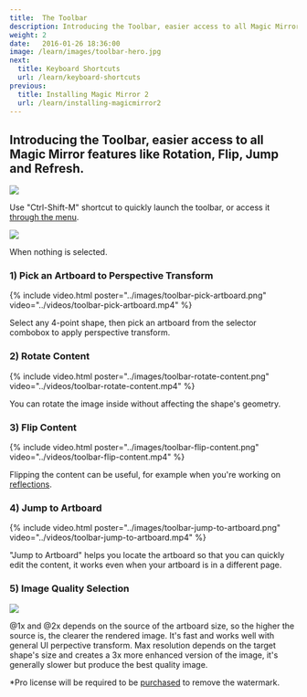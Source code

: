 ```yaml
---
title:  The Toolbar
description: Introducing the Toolbar, easier access to all Magic Mirror features like Rotation, Flip, Jump and Refresh
weight: 2
date:   2016-01-26 18:36:00
image: /learn/images/toolbar-hero.jpg
next:
  title: Keyboard Shortcuts
  url: /learn/keyboard-shortcuts
previous: 
  title: Installing Magic Mirror 2
  url: /learn/installing-magicmirror2
---
```


## Introducing the Toolbar, easier access to all Magic Mirror features like Rotation, Flip, Jump and Refresh.

![](../images/toolbar-activated.png)

Use "Ctrl-Shift-M" shortcut to quickly launch the toolbar, or access it [through the menu](/learn/keyboard-shortcuts).

![](../images/toolbar-no-selection.png)

When nothing is selected.


### 1) Pick an Artboard to Perspective Transform

{% include video.html poster="../images/toolbar-pick-artboard.png" video="../videos/toolbar-pick-artboard.mp4" %}

Select any 4-point shape, then pick an artboard from the selector combobox to apply perspective transform.


### 2) Rotate Content

{% include video.html poster="../images/toolbar-rotate-content.png" video="../videos/toolbar-rotate-content.mp4" %}

You can rotate the image inside without affecting the shape's geometry.

 
### 3) Flip Content

{% include video.html poster="../images/toolbar-flip-content.png" video="../videos/toolbar-flip-content.mp4" %}

Flipping the content can be useful, for example when you're working on [reflections](https://medium.com/perspective-design-in-sketch/perspective-mockups-in-sketch-reflections-5fa275ce947).

### 4) Jump to Artboard

{% include video.html poster="../images/toolbar-jump-to-artboard.png" video="../videos/toolbar-jump-to-artboard.mp4" %}

"Jump to Artboard" helps you locate the artboard so that you can quickly edit the content, it works even when your artboard is in a different page.


### 5) Image Quality Selection

![](../images/toolbar-image-quality-selection.png)

@1x and @2x depends on the source of the artboard size, so the higher the source is, the clearer the rendered image. It's fast and works well with general UI perpective transform.
Max resolution depends on the target shape's size and creates a 3x more enhanced version of the image, it's generally slower but produce the best quality image.  

*Pro license will be required to be [purchased](/purchase) to remove the watermark.


